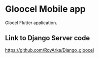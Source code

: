 # Gloocel Mobile app

Glocel Flutter application.

## Link to Django Server code
https://github.com/RoyArka/Django_gloocel

